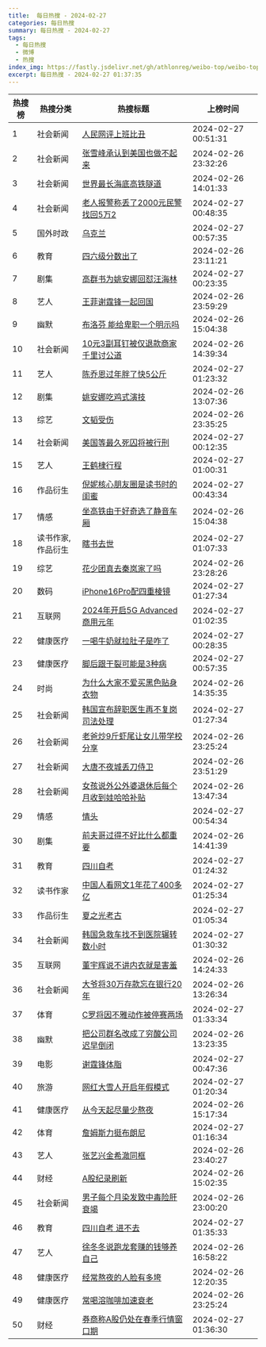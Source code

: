 ```yaml
---
title:  每日热搜 - 2024-02-27
categories: 每日热搜
summary: 每日热搜 - 2024-02-27
tags:
  - 每日热搜
  - 微博
  - 热搜
index_img: https://fastly.jsdelivr.net/gh/athlonreg/weibo-top/weibo-top.jpeg
excerpt: 每日热搜 - 2024-02-27 01:37:35
---
```


| 热搜榜 | 热搜分类 | 热搜标题 | 上榜时间 |
| --- | --- | --- | --- |
| 1 | 社会新闻 | [人民网评上班比丑](https://s.weibo.com/weibo?q=%23%E4%BA%BA%E6%B0%91%E7%BD%91%E8%AF%84%E4%B8%8A%E7%8F%AD%E6%AF%94%E4%B8%91%23) | 2024-02-27 00:51:31 | 
| 2 | 社会新闻 | [张雪峰承认到美国也做不起来](https://s.weibo.com/weibo?q=%23%E5%BC%A0%E9%9B%AA%E5%B3%B0%E6%89%BF%E8%AE%A4%E5%88%B0%E7%BE%8E%E5%9B%BD%E4%B9%9F%E5%81%9A%E4%B8%8D%E8%B5%B7%E6%9D%A5%23) | 2024-02-26 23:32:26 | 
| 3 | 社会新闻 | [世界最长海底高铁隧道](https://s.weibo.com/weibo?q=%23%E4%B8%96%E7%95%8C%E6%9C%80%E9%95%BF%E6%B5%B7%E5%BA%95%E9%AB%98%E9%93%81%E9%9A%A7%E9%81%93%23) | 2024-02-26 14:01:33 | 
| 4 | 社会新闻 | [老人报警称丢了2000元民警找回5万2](https://s.weibo.com/weibo?q=%23%E8%80%81%E4%BA%BA%E6%8A%A5%E8%AD%A6%E7%A7%B0%E4%B8%A2%E4%BA%862000%E5%85%83%E6%B0%91%E8%AD%A6%E6%89%BE%E5%9B%9E5%E4%B8%872%23) | 2024-02-27 00:48:35 | 
| 5 | 国外时政 | [乌克兰](https://s.weibo.com/weibo?q=%23%E4%B9%8C%E5%85%8B%E5%85%B0%23) | 2024-02-27 00:57:35 | 
| 6 | 教育 | [四六级分数出了](https://s.weibo.com/weibo?q=%23%E5%9B%9B%E5%85%AD%E7%BA%A7%E5%88%86%E6%95%B0%E5%87%BA%E4%BA%86%23) | 2024-02-26 23:11:21 | 
| 7 | 剧集 | [高群书为姚安娜回怼汪海林](https://s.weibo.com/weibo?q=%23%E9%AB%98%E7%BE%A4%E4%B9%A6%E4%B8%BA%E5%A7%9A%E5%AE%89%E5%A8%9C%E5%9B%9E%E6%80%BC%E6%B1%AA%E6%B5%B7%E6%9E%97%23) | 2024-02-27 00:23:35 | 
| 8 | 艺人 | [王菲谢霆锋一起回国](https://s.weibo.com/weibo?q=%23%E7%8E%8B%E8%8F%B2%E8%B0%A2%E9%9C%86%E9%94%8B%E4%B8%80%E8%B5%B7%E5%9B%9E%E5%9B%BD%23) | 2024-02-26 23:59:29 | 
| 9 | 幽默 | [布洛芬 能给卑职一个明示吗](https://s.weibo.com/weibo?q=%23%E5%B8%83%E6%B4%9B%E8%8A%AC+%E8%83%BD%E7%BB%99%E5%8D%91%E8%81%8C%E4%B8%80%E4%B8%AA%E6%98%8E%E7%A4%BA%E5%90%97%23) | 2024-02-26 15:04:38 | 
| 10 | 社会新闻 | [10元3副耳钉被仅退款商家千里讨公道](https://s.weibo.com/weibo?q=%2310%E5%85%833%E5%89%AF%E8%80%B3%E9%92%89%E8%A2%AB%E4%BB%85%E9%80%80%E6%AC%BE%E5%95%86%E5%AE%B6%E5%8D%83%E9%87%8C%E8%AE%A8%E5%85%AC%E9%81%93%23) | 2024-02-26 14:39:34 | 
| 11 | 艺人 | [陈乔恩过年胖了快5公斤](https://s.weibo.com/weibo?q=%23%E9%99%88%E4%B9%94%E6%81%A9%E8%BF%87%E5%B9%B4%E8%83%96%E4%BA%86%E5%BF%AB5%E5%85%AC%E6%96%A4%23) | 2024-02-27 01:23:32 | 
| 12 | 剧集 | [姚安娜吃鸡式演技](https://s.weibo.com/weibo?q=%23%E5%A7%9A%E5%AE%89%E5%A8%9C%E5%90%83%E9%B8%A1%E5%BC%8F%E6%BC%94%E6%8A%80%23) | 2024-02-26 13:07:36 | 
| 13 | 综艺 | [文韬受伤](https://s.weibo.com/weibo?q=%23%E6%96%87%E9%9F%AC%E5%8F%97%E4%BC%A4%23) | 2024-02-26 23:35:25 | 
| 14 | 社会新闻 | [美国等最久死囚将被行刑](https://s.weibo.com/weibo?q=%23%E7%BE%8E%E5%9B%BD%E7%AD%89%E6%9C%80%E4%B9%85%E6%AD%BB%E5%9B%9A%E5%B0%86%E8%A2%AB%E8%A1%8C%E5%88%91%23) | 2024-02-27 00:12:35 | 
| 15 | 艺人 | [王鹤棣行程](https://s.weibo.com/weibo?q=%23%E7%8E%8B%E9%B9%A4%E6%A3%A3%E8%A1%8C%E7%A8%8B%23) | 2024-02-27 01:00:31 | 
| 16 | 作品衍生 | [倪妮核心朋友圈是读书时的闺蜜](https://s.weibo.com/weibo?q=%23%E5%80%AA%E5%A6%AE%E6%A0%B8%E5%BF%83%E6%9C%8B%E5%8F%8B%E5%9C%88%E6%98%AF%E8%AF%BB%E4%B9%A6%E6%97%B6%E7%9A%84%E9%97%BA%E8%9C%9C%23) | 2024-02-27 00:43:34 | 
| 17 | 情感 | [坐高铁由于好奇选了静音车厢](https://s.weibo.com/weibo?q=%23%E5%9D%90%E9%AB%98%E9%93%81%E7%94%B1%E4%BA%8E%E5%A5%BD%E5%A5%87%E9%80%89%E4%BA%86%E9%9D%99%E9%9F%B3%E8%BD%A6%E5%8E%A2%23) | 2024-02-26 15:04:38 | 
| 18 | 读书作家,作品衍生 | [瞎书去世](https://s.weibo.com/weibo?q=%23%E7%9E%8E%E4%B9%A6%E5%8E%BB%E4%B8%96%23) | 2024-02-27 01:07:33 | 
| 19 | 综艺 | [花少团真去秦岚家了吗](https://s.weibo.com/weibo?q=%23%E8%8A%B1%E5%B0%91%E5%9B%A2%E7%9C%9F%E5%8E%BB%E7%A7%A6%E5%B2%9A%E5%AE%B6%E4%BA%86%E5%90%97%23) | 2024-02-26 23:28:26 | 
| 20 | 数码 | [iPhone16Pro配四重棱镜](https://s.weibo.com/weibo?q=%23iPhone16Pro%E9%85%8D%E5%9B%9B%E9%87%8D%E6%A3%B1%E9%95%9C%23) | 2024-02-27 01:27:34 | 
| 21 | 互联网 | [2024年开启5G Advanced商用元年](https://s.weibo.com/weibo?q=%232024%E5%B9%B4%E5%BC%80%E5%90%AF5G+Advanced%E5%95%86%E7%94%A8%E5%85%83%E5%B9%B4%23) | 2024-02-27 01:02:35 | 
| 22 | 健康医疗 | [一喝牛奶就拉肚子是咋了](https://s.weibo.com/weibo?q=%23%E4%B8%80%E5%96%9D%E7%89%9B%E5%A5%B6%E5%B0%B1%E6%8B%89%E8%82%9A%E5%AD%90%E6%98%AF%E5%92%8B%E4%BA%86%23) | 2024-02-27 00:28:35 | 
| 23 | 健康医疗 | [脚后跟干裂可能是3种病](https://s.weibo.com/weibo?q=%23%E8%84%9A%E5%90%8E%E8%B7%9F%E5%B9%B2%E8%A3%82%E5%8F%AF%E8%83%BD%E6%98%AF3%E7%A7%8D%E7%97%85%23) | 2024-02-27 00:57:35 | 
| 24 | 时尚 | [为什么大家不爱买黑色贴身衣物](https://s.weibo.com/weibo?q=%23%E4%B8%BA%E4%BB%80%E4%B9%88%E5%A4%A7%E5%AE%B6%E4%B8%8D%E7%88%B1%E4%B9%B0%E9%BB%91%E8%89%B2%E8%B4%B4%E8%BA%AB%E8%A1%A3%E7%89%A9%23) | 2024-02-26 14:35:35 | 
| 25 | 社会新闻 | [韩国宣布辞职医生再不复岗司法处理](https://s.weibo.com/weibo?q=%23%E9%9F%A9%E5%9B%BD%E5%AE%A3%E5%B8%83%E8%BE%9E%E8%81%8C%E5%8C%BB%E7%94%9F%E5%86%8D%E4%B8%8D%E5%A4%8D%E5%B2%97%E5%8F%B8%E6%B3%95%E5%A4%84%E7%90%86%23) | 2024-02-27 01:27:34 | 
| 26 | 社会新闻 | [老爸炒9斤虾尾让女儿带学校分享](https://s.weibo.com/weibo?q=%23%E8%80%81%E7%88%B8%E7%82%929%E6%96%A4%E8%99%BE%E5%B0%BE%E8%AE%A9%E5%A5%B3%E5%84%BF%E5%B8%A6%E5%AD%A6%E6%A0%A1%E5%88%86%E4%BA%AB%23) | 2024-02-26 23:25:24 | 
| 27 | 社会新闻 | [大唐不夜城丢刀侍卫](https://s.weibo.com/weibo?q=%23%E5%A4%A7%E5%94%90%E4%B8%8D%E5%A4%9C%E5%9F%8E%E4%B8%A2%E5%88%80%E4%BE%8D%E5%8D%AB%23) | 2024-02-26 23:51:29 | 
| 28 | 社会新闻 | [女孩说外公外婆退休后每个月收到娃哈哈补贴](https://s.weibo.com/weibo?q=%23%E5%A5%B3%E5%AD%A9%E8%AF%B4%E5%A4%96%E5%85%AC%E5%A4%96%E5%A9%86%E9%80%80%E4%BC%91%E5%90%8E%E6%AF%8F%E4%B8%AA%E6%9C%88%E6%94%B6%E5%88%B0%E5%A8%83%E5%93%88%E5%93%88%E8%A1%A5%E8%B4%B4%23) | 2024-02-26 13:47:34 | 
| 29 | 情感 | [情头](https://s.weibo.com/weibo?q=%23%E6%83%85%E5%A4%B4%23) | 2024-02-27 00:54:34 | 
| 30 | 剧集 | [前夫哥过得不好比什么都重要](https://s.weibo.com/weibo?q=%23%E5%89%8D%E5%A4%AB%E5%93%A5%E8%BF%87%E5%BE%97%E4%B8%8D%E5%A5%BD%E6%AF%94%E4%BB%80%E4%B9%88%E9%83%BD%E9%87%8D%E8%A6%81%23) | 2024-02-26 14:41:39 | 
| 31 | 教育 | [四川自考](https://s.weibo.com/weibo?q=%23%E5%9B%9B%E5%B7%9D%E8%87%AA%E8%80%83%23) | 2024-02-27 01:24:32 | 
| 32 | 读书作家 | [中国人看网文1年花了400多亿](https://s.weibo.com/weibo?q=%23%E4%B8%AD%E5%9B%BD%E4%BA%BA%E7%9C%8B%E7%BD%91%E6%96%871%E5%B9%B4%E8%8A%B1%E4%BA%86400%E5%A4%9A%E4%BA%BF%23) | 2024-02-27 01:25:34 | 
| 33 | 作品衍生 | [夏之光考古](https://s.weibo.com/weibo?q=%23%E5%A4%8F%E4%B9%8B%E5%85%89%E8%80%83%E5%8F%A4%23) | 2024-02-27 01:05:34 | 
| 34 | 社会新闻 | [韩国急救车找不到医院辗转数小时](https://s.weibo.com/weibo?q=%23%E9%9F%A9%E5%9B%BD%E6%80%A5%E6%95%91%E8%BD%A6%E6%89%BE%E4%B8%8D%E5%88%B0%E5%8C%BB%E9%99%A2%E8%BE%97%E8%BD%AC%E6%95%B0%E5%B0%8F%E6%97%B6%23) | 2024-02-27 01:30:32 | 
| 35 | 互联网 | [董宇辉说不讲内衣就是害羞](https://s.weibo.com/weibo?q=%23%E8%91%A3%E5%AE%87%E8%BE%89%E8%AF%B4%E4%B8%8D%E8%AE%B2%E5%86%85%E8%A1%A3%E5%B0%B1%E6%98%AF%E5%AE%B3%E7%BE%9E%23) | 2024-02-26 14:24:33 | 
| 36 | 社会新闻 | [大爷将30万存款忘在银行20年](https://s.weibo.com/weibo?q=%23%E5%A4%A7%E7%88%B7%E5%B0%8630%E4%B8%87%E5%AD%98%E6%AC%BE%E5%BF%98%E5%9C%A8%E9%93%B6%E8%A1%8C20%E5%B9%B4%23) | 2024-02-26 13:26:34 | 
| 37 | 体育 | [C罗将因不雅动作被停赛两场](https://s.weibo.com/weibo?q=%23C%E7%BD%97%E5%B0%86%E5%9B%A0%E4%B8%8D%E9%9B%85%E5%8A%A8%E4%BD%9C%E8%A2%AB%E5%81%9C%E8%B5%9B%E4%B8%A4%E5%9C%BA%23) | 2024-02-27 01:33:34 | 
| 38 | 幽默 | [把公司群名改成了穷酸公司迟早倒闭](https://s.weibo.com/weibo?q=%23%E6%8A%8A%E5%85%AC%E5%8F%B8%E7%BE%A4%E5%90%8D%E6%94%B9%E6%88%90%E4%BA%86%E7%A9%B7%E9%85%B8%E5%85%AC%E5%8F%B8%E8%BF%9F%E6%97%A9%E5%80%92%E9%97%AD%23) | 2024-02-26 13:23:35 | 
| 39 | 电影 | [谢霆锋体脂](https://s.weibo.com/weibo?q=%23%E8%B0%A2%E9%9C%86%E9%94%8B%E4%BD%93%E8%84%82%23) | 2024-02-27 00:47:36 | 
| 40 | 旅游 | [网红大雪人开启年假模式](https://s.weibo.com/weibo?q=%23%E7%BD%91%E7%BA%A2%E5%A4%A7%E9%9B%AA%E4%BA%BA%E5%BC%80%E5%90%AF%E5%B9%B4%E5%81%87%E6%A8%A1%E5%BC%8F%23) | 2024-02-27 01:20:34 | 
| 41 | 健康医疗 | [从今天起尽量少熬夜](https://s.weibo.com/weibo?q=%23%E4%BB%8E%E4%BB%8A%E5%A4%A9%E8%B5%B7%E5%B0%BD%E9%87%8F%E5%B0%91%E7%86%AC%E5%A4%9C%23) | 2024-02-26 15:17:34 | 
| 42 | 体育 | [詹姆斯力挺布朗尼](https://s.weibo.com/weibo?q=%23%E8%A9%B9%E5%A7%86%E6%96%AF%E5%8A%9B%E6%8C%BA%E5%B8%83%E6%9C%97%E5%B0%BC%23) | 2024-02-27 01:16:34 | 
| 43 | 艺人 | [张艺兴金希澈同框](https://s.weibo.com/weibo?q=%23%E5%BC%A0%E8%89%BA%E5%85%B4%E9%87%91%E5%B8%8C%E6%BE%88%E5%90%8C%E6%A1%86%23) | 2024-02-26 23:40:27 | 
| 44 | 财经 | [A股纪录刷新](https://s.weibo.com/weibo?q=%23A%E8%82%A1%E7%BA%AA%E5%BD%95%E5%88%B7%E6%96%B0%23) | 2024-02-26 15:02:35 | 
| 45 | 社会新闻 | [男子每个月染发致中毒险肝衰竭](https://s.weibo.com/weibo?q=%23%E7%94%B7%E5%AD%90%E6%AF%8F%E4%B8%AA%E6%9C%88%E6%9F%93%E5%8F%91%E8%87%B4%E4%B8%AD%E6%AF%92%E9%99%A9%E8%82%9D%E8%A1%B0%E7%AB%AD%23) | 2024-02-26 23:00:20 | 
| 46 | 教育 | [四川自考 进不去](https://s.weibo.com/weibo?q=%23%E5%9B%9B%E5%B7%9D%E8%87%AA%E8%80%83+%E8%BF%9B%E4%B8%8D%E5%8E%BB%23) | 2024-02-27 01:35:33 | 
| 47 | 艺人 | [徐冬冬说跑龙套赚的钱够养自己](https://s.weibo.com/weibo?q=%23%E5%BE%90%E5%86%AC%E5%86%AC%E8%AF%B4%E8%B7%91%E9%BE%99%E5%A5%97%E8%B5%9A%E7%9A%84%E9%92%B1%E5%A4%9F%E5%85%BB%E8%87%AA%E5%B7%B1%23) | 2024-02-26 16:58:22 | 
| 48 | 健康医疗 | [经常熬夜的人脸有多垮](https://s.weibo.com/weibo?q=%23%E7%BB%8F%E5%B8%B8%E7%86%AC%E5%A4%9C%E7%9A%84%E4%BA%BA%E8%84%B8%E6%9C%89%E5%A4%9A%E5%9E%AE%23) | 2024-02-26 12:20:35 | 
| 49 | 健康医疗 | [常喝溶咖啡加速衰老](https://s.weibo.com/weibo?q=%23%E5%B8%B8%E5%96%9D%E6%BA%B6%E5%92%96%E5%95%A1%E5%8A%A0%E9%80%9F%E8%A1%B0%E8%80%81%23) | 2024-02-26 23:25:24 | 
| 50 | 财经 | [券商称A股仍处在春季行情窗口期](https://s.weibo.com/weibo?q=%23%E5%88%B8%E5%95%86%E7%A7%B0A%E8%82%A1%E4%BB%8D%E5%A4%84%E5%9C%A8%E6%98%A5%E5%AD%A3%E8%A1%8C%E6%83%85%E7%AA%97%E5%8F%A3%E6%9C%9F%23) | 2024-02-27 01:36:30 | 
